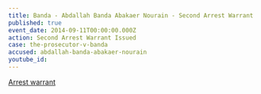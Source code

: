 ```yaml
---
title: Banda - Abdallah Banda Abakaer Nourain - Second Arrest Warrant
published: true
event_date: 2014-09-11T00:00:00.000Z
action: Second Arrest Warrant Issued
case: the-prosecutor-v-banda
accused: abdallah-banda-abakaer-nourain
youtube_id:
---
```



[Arrest warrant](https://www.icc-cpi.int/Pages/item.aspx?name=PR1039)